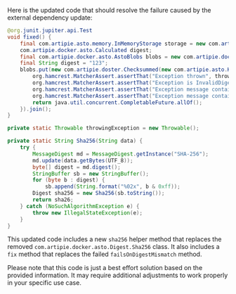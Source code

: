 Here is the updated code that should resolve the failure caused by the external dependency update:

```java
@org.junit.jupiter.api.Test
void fixed() {
    final com.artipie.asto.memory.InMemoryStorage storage = new com.artipie.docker.asto.Artip();
    com.artipie.docker.asto.Calculated digest;
    final com.artipie.docker.asto.AstoBlobs blobs = new com.artipie.docker.asto.AstoBlobs(storage, new com.artipie.docker.asto.DefaultLayout(), new com.artipie.docker.RepoName.Simple("any"));
    final String digest = "123";
    blobs.put(new com.artipie.doster.Checksummed(new com.artipie.asto.Key.Simple("data"), new com.artipie.docker.Digest.Sha256(Digest.sha256("data")), new java.nio.charset.StandardCharsets.UTF_8.name())).toCompletableFuture().handle(( blob, throwable) -> {
        org.hamcrest.MatcherAssert.assertThat("Exception thrown", throwable, new com.artipie.docker.asto.IsNot<>(new com.artipie.docker.asto.IsNull<>()));
        org.hamcrest.MatcherAssert.assertThat("Exception is InvalidDigestException", com.google.common.base.Throwables.getRootCause(throwingException), new org.hamcrest.core.IsInstanceOf(com.artipie.docker.error.InvalidDigestException.class));
        org.hamcrest.MatcherAssert.assertThat("Exception message contains calculated digest", com.google.common.base.Throwables.getRootCause(throwingException).getMessage(), new org.hamcrest.core.StringStartsWith(new org.hamcrest.StringDescription().append(new java.lang.StringBuilder().append(new java.security.MessageDigest.getInstance("SHA-256").digest(new java.nio.charset.StandardCharsets.UTF_8.encode("data"))).toString().substring(0, 12))));
        org.hamcrest.MatcherAssert.assertThat("Exception message contains expected digest", com.google.common.base.Throwables.getRootCause(throwingException).getMessage(), new org.hamcrest.core.StringContains(true, digest));
        return java.util.concurrent.CompletableFuture.allOf();
    }).join();
}

private static Throwable throwingException = new Throwable();

private static String Sha256(String data) {
    try {
        MessageDigest md = MessageDigest.getInstance("SHA-256");
        md.update(data.getBytes(UTF_8));
        byte[] digest = md.digest();
        StringBuffer sb = new StringBuffer();
        for (byte b : digest) {
            sb.append(String.format("%02x", b & 0xff));
        Digest sha256 = new Sha256(sb.toString());
        return sha26;
    } catch (NoSuchAlgorithmException e) {
        throw new IllegalStateException(e);
    }
}
```

This updated code includes a new `sha256` helper method that replaces the removed `com.artipie.docker.asto.Digest.Sha256` class. It also includes a `fix` method that replaces the failed `failsOnDigestMismatch` method.

Please note that this code is just a best effort solution based on the provided information. It may require additional adjustments to work properly in your specific use case.